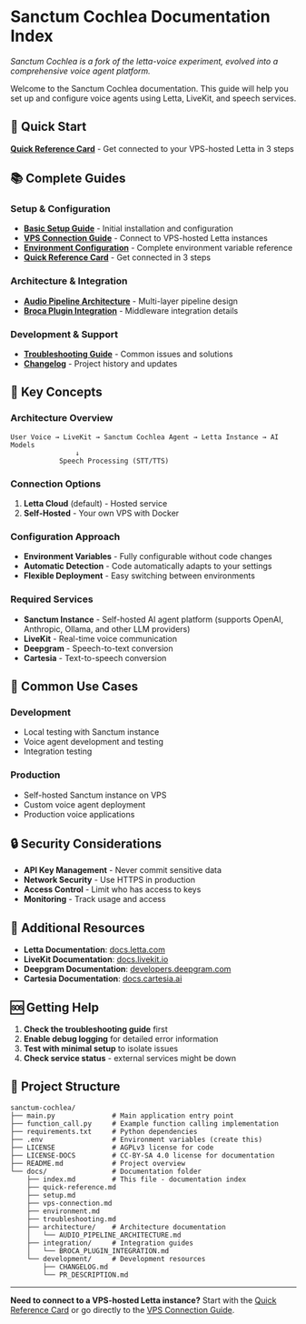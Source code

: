 # Sanctum Cochlea Documentation Index

*Sanctum Cochlea is a fork of the letta-voice experiment, evolved into a comprehensive voice agent platform.*

Welcome to the Sanctum Cochlea documentation. This guide will help you set up and configure voice agents using Letta, LiveKit, and speech services.

## 🚀 Quick Start

**[Quick Reference Card](quick-reference.md)** - Get connected to your VPS-hosted Letta in 3 steps

## 📚 Complete Guides

### Setup & Configuration
- **[Basic Setup Guide](setup.md)** - Initial installation and configuration
- **[VPS Connection Guide](vps-connection.md)** - Connect to VPS-hosted Letta instances
- **[Environment Configuration](environment.md)** - Complete environment variable reference
- **[Quick Reference Card](quick-reference.md)** - Get connected in 3 steps

### Architecture & Integration
- **[Audio Pipeline Architecture](../architecture/AUDIO_PIPELINE_ARCHITECTURE.md)** - Multi-layer pipeline design
- **[Broca Plugin Integration](../integration/BROCA_PLUGIN_INTEGRATION.md)** - Middleware integration details

### Development & Support
- **[Troubleshooting Guide](troubleshooting.md)** - Common issues and solutions
- **[Changelog](../development/CHANGELOG.md)** - Project history and updates

## 🔧 Key Concepts

### Architecture Overview
```
User Voice → LiveKit → Sanctum Cochlea Agent → Letta Instance → AI Models
                ↓
            Speech Processing (STT/TTS)
```

### Connection Options
1. **Letta Cloud** (default) - Hosted service
2. **Self-Hosted** - Your own VPS with Docker

### Configuration Approach
- **Environment Variables** - Fully configurable without code changes
- **Automatic Detection** - Code automatically adapts to your settings
- **Flexible Deployment** - Easy switching between environments

### Required Services
- **Sanctum Instance** - Self-hosted AI agent platform (supports OpenAI, Anthropic, Ollama, and other LLM providers)
- **LiveKit** - Real-time voice communication
- **Deepgram** - Speech-to-text conversion
- **Cartesia** - Text-to-speech conversion

## 🎯 Common Use Cases

### Development
- Local testing with Sanctum instance
- Voice agent development and testing
- Integration testing

### Production
- Self-hosted Sanctum instance on VPS
- Custom voice agent deployment
- Production voice applications

## 🔒 Security Considerations

- **API Key Management** - Never commit sensitive data
- **Network Security** - Use HTTPS in production
- **Access Control** - Limit who has access to keys
- **Monitoring** - Track usage and access

## 📖 Additional Resources

- **Letta Documentation**: [docs.letta.com](https://docs.letta.com)
- **LiveKit Documentation**: [docs.livekit.io](https://docs.livekit.io)
- **Deepgram Documentation**: [developers.deepgram.com](https://developers.deepgram.com)
- **Cartesia Documentation**: [docs.cartesia.ai](https://docs.cartesia.ai)

## 🆘 Getting Help

1. **Check the troubleshooting guide** first
2. **Enable debug logging** for detailed error information
3. **Test with minimal setup** to isolate issues
4. **Check service status** - external services might be down

## 📝 Project Structure

```
sanctum-cochlea/
├── main.py              # Main application entry point
├── function_call.py     # Example function calling implementation
├── requirements.txt     # Python dependencies
├── .env                 # Environment variables (create this)
├── LICENSE              # AGPLv3 license for code
├── LICENSE-DOCS         # CC-BY-SA 4.0 license for documentation
├── README.md            # Project overview
└── docs/                # Documentation folder
    ├── index.md         # This file - documentation index
    ├── quick-reference.md
    ├── setup.md
    ├── vps-connection.md
    ├── environment.md
    ├── troubleshooting.md
    ├── architecture/    # Architecture documentation
    │   └── AUDIO_PIPELINE_ARCHITECTURE.md
    ├── integration/     # Integration guides
    │   └── BROCA_PLUGIN_INTEGRATION.md
    └── development/     # Development resources
        ├── CHANGELOG.md
        └── PR_DESCRIPTION.md
```

---

**Need to connect to a VPS-hosted Letta instance?** Start with the [Quick Reference Card](quick-reference.md) or go directly to the [VPS Connection Guide](vps-connection.md). 